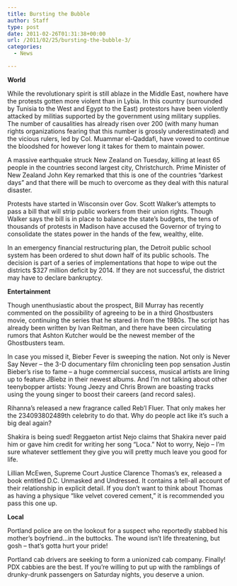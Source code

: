 ```yaml
---
title: Bursting the Bubble
author: Staff
type: post
date: 2011-02-26T01:31:38+00:00
url: /2011/02/25/bursting-the-bubble-3/
categories:
  - News

---
```

**World**

While the revolutionary spirit is still ablaze in the Middle East, nowhere have the protests gotten more violent than in Lybia. In this country (surrounded by Tunisia to the West and Egypt to the East) protestors have been violently attacked by militias supported by the government using military supplies. The number of causalities has already risen over 200 (with many human rights organizations fearing that this number is grossly underestimated) and the vicious rulers, led by Col. Muammar el-Qaddafi, have vowed to continue the bloodshed for however long it takes for them to maintain power.

A massive earthquake struck New Zealand on Tuesday, killing at least 65 people in the countries second largest city, Christchurch. Prime Minister of New Zealand John Key remarked that this is one of the countries “darkest days” and that there will be much to overcome as they deal with this natural disaster.

Protests have started in Wisconsin over Gov. Scott Walker’s attempts to pass a bill that will strip public workers from their union rights. Though Walker says the bill is in place to balance the state’s budgets, the tens of thousands of protests in Madison have accused the Governor of trying to consolidate the states power in the hands of the few, wealthy, elite.
  
In an emergency financial restructuring plan, the Detroit public school system has been ordered to shut down half of its public schools. The decision is part of a series of implementations that hope to wipe out the districts $327 million deficit by 2014. If they are not successful, the district may have to declare bankruptcy.

**Entertainment**

Though unenthusiastic about the prospect, Bill Murray has recently commented on the possibility of agreeing to be in a third Ghostbusters movie, continuing the series that he stared in from the 1980s. The script has already been written by Ivan Reitman, and there have been circulating rumors that Ashton Kutcher would be the newest member of the Ghostbusters team.
  
In case you missed it, Bieber Fever is sweeping the nation. Not only is Never Say Never – the 3-D documentary film chronicling teen pop sensation Justin Bieber’s rise to fame – a huge commercial success, musical artists are lining up to feature JBiebz in their newest albums. And I’m not talking about other teenybopper artists: Young Jeezy and Chris Brown are boasting tracks using the young singer to boost their careers (and record sales).

Rihanna’s released a new fragrance called Reb’l Fluer. That only makes her the 234093802489th celebrity to do that. Why do people act like it’s such a big deal again?
  
Shakira is being sued! Reggaeton artist Nejo claims that Shakira never paid him or gave him credit for writing her song “Loca.” Not to worry, Nejo – I’m sure whatever settlement they give you will pretty much leave you good for life.

Lillian McEwen, Supreme Court Justice Clarence Thomas’s ex, released a book entitled D.C. Unmasked and Undressed. It contains a tell-all account of their relationship in explicit detail. If you don’t want to think about Thomas as having a physique “like velvet covered cement,” it is recommended you pass this one up.

**Local**

Portland police are on the lookout for a suspect who reportedly stabbed his mother’s boyfriend…in the buttocks. The wound isn’t life threatening, but gosh – that’s gotta hurt your pride!

Portland cab drivers are seeking to form a unionized cab company. Finally! PDX cabbies are the best. If you’re willing to put up with the ramblings of drunky-drunk passengers on Saturday nights, you deserve a union.